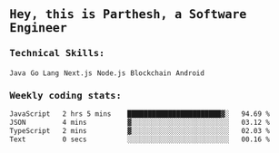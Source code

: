 <samp>
    <h2>Hey, this is Parthesh, a Software Engineer</h2>
    <h3>Technical Skills: </h3>
    <code>Java</code> <code>Go Lang</code> <code>Next.js</code> <code>Node.js</code> <code>Blockchain</code> <code>Android</code>
    <h3>Weekly coding stats:</h3>
<!--START_SECTION:waka-->

```txt
JavaScript   2 hrs 5 mins    ███████████████████████▓░   94.69 %
JSON         4 mins          ▓░░░░░░░░░░░░░░░░░░░░░░░░   03.12 %
TypeScript   2 mins          ▓░░░░░░░░░░░░░░░░░░░░░░░░   02.03 %
Text         0 secs          ░░░░░░░░░░░░░░░░░░░░░░░░░   00.16 %
```

<!--END_SECTION:waka-->
</samp>
